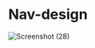 # Nav-design
![Screenshot (28)](https://github.com/user-attachments/assets/b6e31e3f-6c04-4a42-947a-54f443e48d96)
